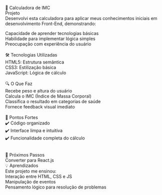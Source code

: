 📱 Calculadora de IMC <br>
Projeto<br>
Desenvolvi esta calculadora para aplicar meus conhecimentos iniciais em desenvolvimento Front-End, demonstrando:<br>
 
Capacidade de aprender tecnologias básicas
<br>
Habilidade para implementar lógica simples
<br>
Preocupação com experiência do usuário
<br><br>
🛠 Tecnologias Utilizadas
<br>
HTML5: Estrutura semântica
<br>
CSS3: Estilização básica
<br>
JavaScript: Lógica de cálculo
<br><br>
🔍 O Que Faz
<br>
Recebe peso e altura do usuário
<br>
Calcula o IMC (Índice de Massa Corporal)
<br>
Classifica o resultado em categorias de saúde
<br>
Fornece feedback visual imediato
<br><br>
🎯 Pontos Fortes<br>
✔️ Código organizado <br>
✔️ Interface limpa e intuitiva<br>
✔️ Funcionalidade completa do cálculo<br>
<br>

🚀 Próximos Passos<br>
Converter para React.js
<br>
💡 Aprendizados<br>
Este projeto me ensinou:
<br>
Interação entre HTML, CSS e JS
<br>
Manipulação de eventos
<br>
Pensamento lógico para resolução de problemas
<br><br>
<div>
  <imc src="https://github.com/user-attachments/assets/352955e3-535a-4eb5-b3fe-6ad0fd493988"

</div>
